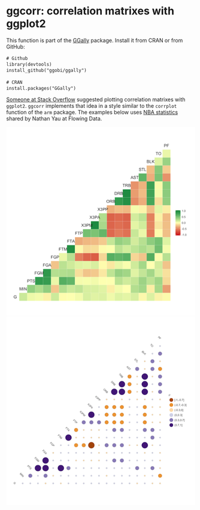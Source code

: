 # ggcorr: correlation matrixes with ggplot2

This function is part of the [GGally][ggally] package. Install it from CRAN or from GitHub:

	# Github
	library(devtools)
	install_github("ggobi/ggally")

	# CRAN
	install.packages("GGally")

[Someone at Stack Overflow][so] suggested plotting correlation matrixes with `ggplot2`. 
`ggcorr` implements that idea in a style similar to the `corrplot` function of the `arm` package. 
The examples below uses [NBA statistics][fd] shared by Nathan Yau at Flowing Data.

![](example1.png)
![](example2.png)

[ggally]: https://github.com/ggobi/ggally
[so]: http://stackoverflow.com/questions/12196756/significance-level-added-to-matrix-correlation-heatmap-using-ggplot2
[fd]: http://flowingdata.com/2010/01/21/how-to-make-a-heatmap-a-quick-and-easy-solution/
